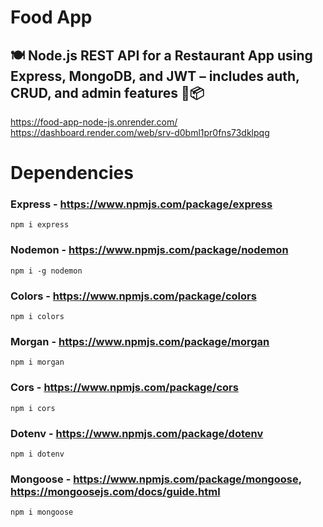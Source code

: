 # Food App

## 🍽️ Node.js REST API for a Restaurant App using Express, MongoDB, and JWT – includes auth, CRUD, and admin features 🔐📦

https://food-app-node-js.onrender.com/
https://dashboard.render.com/web/srv-d0bml1pr0fns73dklpqg


# Dependencies

### Express - https://www.npmjs.com/package/express
    npm i express

### Nodemon - https://www.npmjs.com/package/nodemon
    npm i -g nodemon

### Colors - https://www.npmjs.com/package/colors
    npm i colors

### Morgan - https://www.npmjs.com/package/morgan
    npm i morgan

### Cors - https://www.npmjs.com/package/cors
    npm i cors

### Dotenv - https://www.npmjs.com/package/dotenv
    npm i dotenv

### Mongoose - https://www.npmjs.com/package/mongoose, https://mongoosejs.com/docs/guide.html
    npm i mongoose
